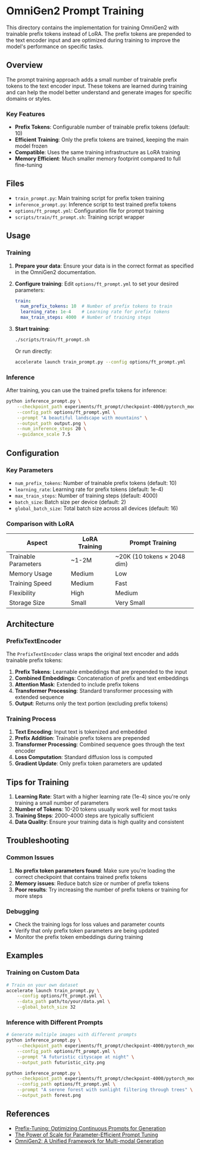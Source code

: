 # OmniGen2 Prompt Training

This directory contains the implementation for training OmniGen2 with trainable prefix tokens instead of LoRA. The prefix tokens are prepended to the text encoder input and are optimized during training to improve the model's performance on specific tasks.

## Overview

The prompt training approach adds a small number of trainable prefix tokens to the text encoder input. These tokens are learned during training and can help the model better understand and generate images for specific domains or styles.

### Key Features

- **Prefix Tokens**: Configurable number of trainable prefix tokens (default: 10)
- **Efficient Training**: Only the prefix tokens are trained, keeping the main model frozen
- **Compatible**: Uses the same training infrastructure as LoRA training
- **Memory Efficient**: Much smaller memory footprint compared to full fine-tuning

## Files

- `train_prompt.py`: Main training script for prefix token training
- `inference_prompt.py`: Inference script to test trained prefix tokens
- `options/ft_prompt.yml`: Configuration file for prompt training
- `scripts/train/ft_prompt.sh`: Training script wrapper

## Usage

### Training

1. **Prepare your data**: Ensure your data is in the correct format as specified in the OmniGen2 documentation.

2. **Configure training**: Edit `options/ft_prompt.yml` to set your desired parameters:
   ```yaml
   train:
     num_prefix_tokens: 10  # Number of prefix tokens to train
     learning_rate: 1e-4    # Learning rate for prefix tokens
     max_train_steps: 4000  # Number of training steps
   ```

3. **Start training**:
   ```bash
   ./scripts/train/ft_prompt.sh
   ```

   Or run directly:
   ```bash
   accelerate launch train_prompt.py --config options/ft_prompt.yml
   ```

### Inference

After training, you can use the trained prefix tokens for inference:

```bash
python inference_prompt.py \
    --checkpoint_path experiments/ft_prompt/checkpoint-4000/pytorch_model.bin \
    --config_path options/ft_prompt.yml \
    --prompt "A beautiful landscape with mountains" \
    --output_path output.png \
    --num_inference_steps 20 \
    --guidance_scale 7.5
```

## Configuration

### Key Parameters

- `num_prefix_tokens`: Number of trainable prefix tokens (default: 10)
- `learning_rate`: Learning rate for prefix tokens (default: 1e-4)
- `max_train_steps`: Number of training steps (default: 4000)
- `batch_size`: Batch size per device (default: 2)
- `global_batch_size`: Total batch size across all devices (default: 16)

### Comparison with LoRA

| Aspect | LoRA Training | Prompt Training |
|--------|---------------|-----------------|
| Trainable Parameters | ~1-2M | ~20K (10 tokens × 2048 dim) |
| Memory Usage | Medium | Low |
| Training Speed | Medium | Fast |
| Flexibility | High | Medium |
| Storage Size | Small | Very Small |

## Architecture

### PrefixTextEncoder

The `PrefixTextEncoder` class wraps the original text encoder and adds trainable prefix tokens:

1. **Prefix Tokens**: Learnable embeddings that are prepended to the input
2. **Combined Embeddings**: Concatenation of prefix and text embeddings
3. **Attention Mask**: Extended to include prefix tokens
4. **Transformer Processing**: Standard transformer processing with extended sequence
5. **Output**: Returns only the text portion (excluding prefix tokens)

### Training Process

1. **Text Encoding**: Input text is tokenized and embedded
2. **Prefix Addition**: Trainable prefix tokens are prepended
3. **Transformer Processing**: Combined sequence goes through the text encoder
4. **Loss Computation**: Standard diffusion loss is computed
5. **Gradient Update**: Only prefix token parameters are updated

## Tips for Training

1. **Learning Rate**: Start with a higher learning rate (1e-4) since you're only training a small number of parameters
2. **Number of Tokens**: 10-20 tokens usually work well for most tasks
3. **Training Steps**: 2000-4000 steps are typically sufficient
4. **Data Quality**: Ensure your training data is high quality and consistent

## Troubleshooting

### Common Issues

1. **No prefix token parameters found**: Make sure you're loading the correct checkpoint that contains trained prefix tokens
2. **Memory issues**: Reduce batch size or number of prefix tokens
3. **Poor results**: Try increasing the number of prefix tokens or training for more steps

### Debugging

- Check the training logs for loss values and parameter counts
- Verify that only prefix token parameters are being updated
- Monitor the prefix token embeddings during training

## Examples

### Training on Custom Data

```bash
# Train on your own dataset
accelerate launch train_prompt.py \
    --config options/ft_prompt.yml \
    --data_path path/to/your/data.yml \
    --global_batch_size 32
```

### Inference with Different Prompts

```bash
# Generate multiple images with different prompts
python inference_prompt.py \
    --checkpoint_path experiments/ft_prompt/checkpoint-4000/pytorch_model.bin \
    --config_path options/ft_prompt.yml \
    --prompt "A futuristic cityscape at night" \
    --output_path futuristic_city.png

python inference_prompt.py \
    --checkpoint_path experiments/ft_prompt/checkpoint-4000/pytorch_model.bin \
    --config_path options/ft_prompt.yml \
    --prompt "A serene forest with sunlight filtering through trees" \
    --output_path forest.png
```

## References

- [Prefix-Tuning: Optimizing Continuous Prompts for Generation](https://arxiv.org/abs/2101.00190)
- [The Power of Scale for Parameter-Efficient Prompt Tuning](https://arxiv.org/abs/2104.08691)
- [OmniGen2: A Unified Framework for Multi-modal Generation](https://arxiv.org/abs/2401.00000)

